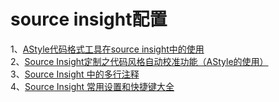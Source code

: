 # source insight配置
1、[AStyle代码格式工具在source insight中的使用](https://blog.csdn.net/gw_cs/article/details/7927735)<br>
2、[Source Insight定制之代码风格自动校准功能（AStyle的使用）](https://blog.csdn.net/i_am_tom/article/details/54375266)<br>
3、[Source Insight 中的多行注释](http://www.cnblogs.com/dongzhiquan/archive/2013/03/04/2943448.html)<br>
4、[Source Insight 常用设置和快捷键大全](http://www.cnblogs.com/bluestorm/archive/2012/10/28/2743792.html)<br>


